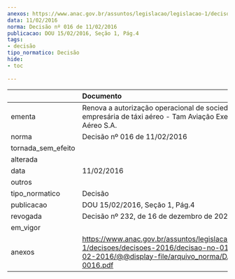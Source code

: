 ```yaml
---
anexos: https://www.anac.gov.br/assuntos/legislacao/legislacao-1/decisoes/decisoes-2016/decisao-no-016-de-11-02-2016/@@display-file/arquivo_norma/DA2016-0016.pdf
data: 11/02/2016
norma: Decisão nº 016 de 11/02/2016
publicacao: DOU 15/02/2016, Seção 1, Pág.4
tags:
- decisão
tipo_normatico: Decisão
hide: 
- toc 
 
---
```


|                    | Documento                                                                                                                                                 |
|:-------------------|:----------------------------------------------------------------------------------------------------------------------------------------------------------|
| ementa             | Renova a autorização operacional de sociedade empresária de táxi aéreo - Tam Aviação Executiva E Táxi Aéreo S.A.                                          |
| norma              | Decisão nº 016 de 11/02/2016                                                                                                                              |
| tornada_sem_efeito |                                                                                                                                                           |
| alterada           |                                                                                                                                                           |
| data               | 11/02/2016                                                                                                                                                |
| outros             |                                                                                                                                                           |
| tipo_normatico     | Decisão                                                                                                                                                   |
| publicacao         | DOU 15/02/2016, Seção 1, Pág.4                                                                                                                            |
| revogada           | Decisão nº 232, de 16 de dezembro de 2020.                                                                                                                |
| em_vigor           |                                                                                                                                                           |
| anexos             | https://www.anac.gov.br/assuntos/legislacao/legislacao-1/decisoes/decisoes-2016/decisao-no-016-de-11-02-2016/@@display-file/arquivo_norma/DA2016-0016.pdf |